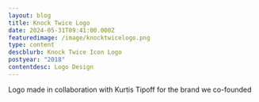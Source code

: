 ```yaml
---
layout: blog
title: Knock Twice Logo
date: 2024-05-31T09:41:00.000Z
featuredimage: /image/knocktwicelogo.png
type: content
descblurb: Knock Twice Icon Logo
postyear: "2018"
contentdesc: Logo Design
---
```

Logo made in collaboration with Kurtis Tipoff for the brand we co-founded
